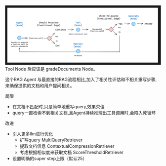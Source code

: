 ![logo](image/readme/graph.png)
Tool Node 后应该是 gradeDocuments Node。

这个RAG Agent 与最直接的RAG流程相比,加入了相关性评估和不相关重写步骤,来确保提供的文档和用户提问相关。

局限
- 在文档不匹配时,只是简单地重写query,效果欠佳
- query一直检索不到相关文档,且Agent持续推理出工具调用时,会陷入死循环

改进
- 引入更多llm进行优化
  - 扩写query MultiQueryRetriever
  - 提取文档信息 ContextualCompressionRetriever
  - 考虑根据相似度来获取文档 ScoreThresholdRetriever
- 设置明确的super step上限（默认25）
